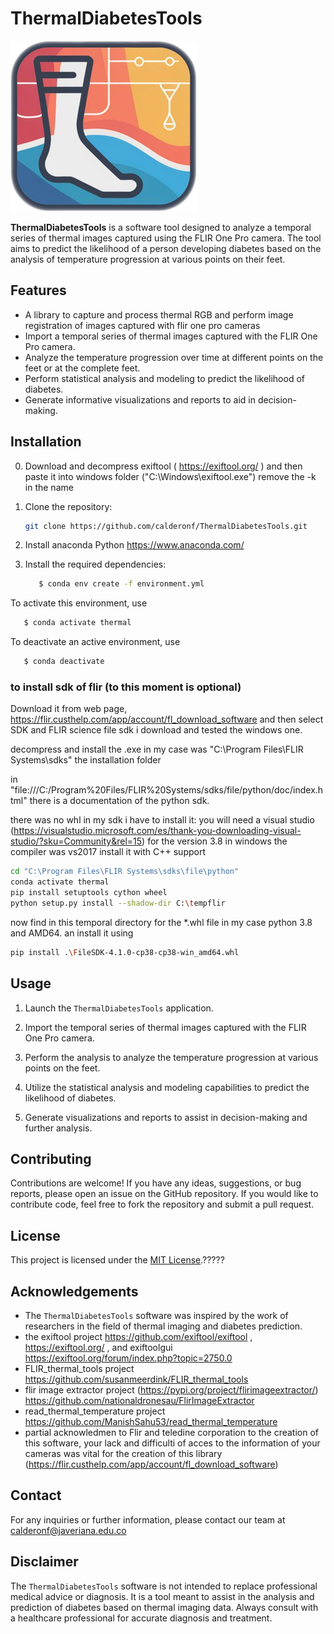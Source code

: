 # ThermalDiabetesTools

![ThermalDiabetesTool](https://github.com/calderonf/thermalDiabetestools/blob/main/logo_thermal_%20diabetes_tools_cuadrado.png?raw=true)

**ThermalDiabetesTools** is a software tool designed to analyze a temporal series of thermal images captured using the FLIR One Pro camera. The tool aims to predict the likelihood of a person developing diabetes based on the analysis of temperature progression at various points on their feet.

## Features

- A library to capture and process thermal RGB and perform image registration of images captured with flir one pro cameras
- Import a temporal series of thermal images captured with the FLIR One Pro camera.
- Analyze the temperature progression over time at different points on the feet or at the complete feet.
- Perform statistical analysis and modeling to predict the likelihood of diabetes.
- Generate informative visualizations and reports to aid in decision-making.

## Installation

0. Download and decompress exiftool ( https://exiftool.org/ ) and then paste it into windows folder ("C:\\Windows\\exiftool.exe") remove the -k in the name

1. Clone the repository:

   ```bash
   git clone https://github.com/calderonf/ThermalDiabetesTools.git
   ```

2. Install anaconda Python https://www.anaconda.com/

3. Install the required dependencies:

   ```bash
      $ conda env create -f environment.yml
   ```

 To activate this environment, use

   ```bash
      $ conda activate thermal
   ```

 To deactivate an active environment, use

   ```bash
      $ conda deactivate
   ```

### to install sdk of flir (to this moment is optional)

Download it from web page, https://flir.custhelp.com/app/account/fl_download_software and then select SDK and FLIR science file sdk i download and tested the windows one. 

decompress and install the .exe in my case was "C:\Program Files\FLIR Systems\sdks" the installation folder

in "file:///C:/Program%20Files/FLIR%20Systems/sdks/file/python/doc/index.html" there is a documentation of the python sdk. 

there was no whl in my sdk i have to install it:
you will need a visual studio (https://visualstudio.microsoft.com/es/thank-you-downloading-visual-studio/?sku=Community&rel=15) for the version 3.8 in windows the compiler was vs2017 install it with C++ support
   ```bash
   cd "C:\Program Files\FLIR Systems\sdks\file\python"
   conda activate thermal
   pip install setuptools cython wheel
   python setup.py install --shadow-dir C:\tempflir
   ```
   now find in this temporal directory for the *.whl file in my case python 3.8 and AMD64.
   an install it using 
   ```bash
   pip install .\FileSDK-4.1.0-cp38-cp38-win_amd64.whl
   ```


## Usage

1. Launch the `ThermalDiabetesTools` application.

2. Import the temporal series of thermal images captured with the FLIR One Pro camera.

3. Perform the analysis to analyze the temperature progression at various points on the feet.

4. Utilize the statistical analysis and modeling capabilities to predict the likelihood of diabetes.

5. Generate visualizations and reports to assist in decision-making and further analysis.

## Contributing

Contributions are welcome! If you have any ideas, suggestions, or bug reports, please open an issue on the GitHub repository. If you would like to contribute code, feel free to fork the repository and submit a pull request.

## License

This project is licensed under the [MIT License](LICENSE).?????

## Acknowledgements

- The `ThermalDiabetesTools` software was inspired by the work of researchers in the field of thermal imaging and diabetes prediction.
- the exiftool project https://github.com/exiftool/exiftool , https://exiftool.org/ , and exiftoolgui https://exiftool.org/forum/index.php?topic=2750.0
- FLIR_thermal_tools project https://github.com/susanmeerdink/FLIR_thermal_tools
- flir image extractor project (https://pypi.org/project/flirimageextractor/) https://github.com/nationaldronesau/FlirImageExtractor
- read_thermal_temperature project https://github.com/ManishSahu53/read_thermal_temperature
- partial acknowledmen to Flir and teledine corporation to the creation of this software, your lack and difficulti of acces to the information of your cameras was vital for the creation of this library (https://flir.custhelp.com/app/account/fl_download_software)


## Contact

For any inquiries or further information, please contact our team at calderonf@javeriana.edu.co

## Disclaimer

The `ThermalDiabetesTools` software is not intended to replace professional medical advice or diagnosis. It is a tool meant to assist in the analysis and prediction of diabetes based on thermal imaging data. Always consult with a healthcare professional for accurate diagnosis and treatment.

